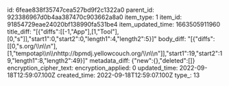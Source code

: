 id: 6feae838f35747cea527bd9f2c1322a0
parent_id: 923386967d0b4aa387470c903662a8a0
item_type: 1
item_id: 91854729eae24020bf138990fa531be4
item_updated_time: 1663505911960
title_diff: "[{\"diffs\":[[-1,\"App\"],[1,\"Tool\"],[0,\"s\"]],\"start1\":0,\"start2\":0,\"length1\":4,\"length2\":5}]"
body_diff: "[{\"diffs\":[[0,\"s.org/\\\n\\\n\"],[1,\"tempotap\\\n\\\nhttp://bpmdj.yellowcouch.org/\\\n\\\n\"]],\"start1\":19,\"start2\":19,\"length1\":8,\"length2\":49}]"
metadata_diff: {"new":{},"deleted":[]}
encryption_cipher_text: 
encryption_applied: 0
updated_time: 2022-09-18T12:59:07.100Z
created_time: 2022-09-18T12:59:07.100Z
type_: 13